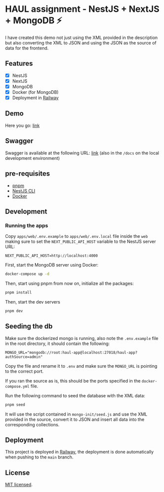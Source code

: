 # HAUL assignment - NestJS + NextJS + MongoDB ⚡️

I have created this demo not just using the XML provided in the description but also
converting the XML to JSON and using the JSON as the source of data for the frontend.

## Features

- [x] NestJS
- [x] NextJS
- [x] MongoDB
- [x] Docker (for MongoDB)
- [x] Deployment in [Railway](https://railway.app/)

## Demo

Here you go: [link](https://haul-app.cmelgarejo.dev/)

## Swagger

Swagger is available at the following URL: [link](https://haul-app.cmelgarejo.dev/docs)
(also in the `/docs` on the local development environment)

## pre-requisites

- [pnpm](https://pnpm.io/installation)
- [NestJS CLI](https://docs.nestjs.com/cli/overview)
- [Docker](https://docs.docker.com/get-docker/)

## Development

### Running the apps

Copy `apps/web/.env.example` to `apps/web/.env.local` file inside the `web` making sure to
set the `NEXT_PUBLIC_API_HOST` variable to the NestJS server URL:

```env
NEXT_PUBLIC_API_HOST=http://localhost:4000
```

First, start the MongoDB server using Docker:

```bash
docker-compose up -d
```

Then, start using pnpm from now on, initialize all the packages:

```bash
pnpm install
```

Then, start the dev servers

```bash
pnpm dev
```

## Seeding the db

Make sure the dockerized mongo is running, also note the `.env.example` file in the root directory, it should
contain the following:

```env
MONGO_URL="mongodb://root:haul-app@localhost:27018/haul-app?authSource=admin"
```

Copy the file and rename it to `.env` and make sure the `MONGO_URL` is pointing to the correct port.

If you ran the source as is, this should be the ports specified in the `docker-compose.yml` file.

Run the following command to seed the database with the XML data:

```bash
pnpm seed
```

It will use the script contained in `mongo-init/seed.js` and use the XML provided in the source,
convert it to JSON and insert all data into the corresponding collections.

## Deployment

This project is deployed in [Railway](https://railway.app/), the deployment is done automatically
when pushing to the `main` branch.

## License

[MIT licensed](LICENSE).

